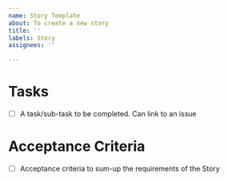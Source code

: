 ```yaml
---
name: Story Template
about: To create a new story
title: ''
labels: Story
assignees: ''

---
```


# Tasks
- [ ] A task/sub-task to be completed. Can link to an issue
# Acceptance Criteria
- [ ] Acceptance criteria to sum-up the requirements of the Story
